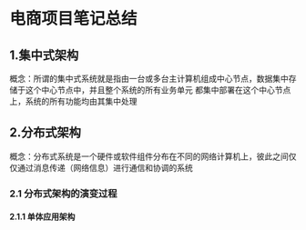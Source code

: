 # 电商项目笔记总结
## 1.集中式架构
概念：所谓的集中式系统就是指由一台或多台主计算机组成中心节点，数据集中存储于这个中心节点中，并且整个系统的所有业务单元
都集中部署在这个中心节点上，系统的所有功能均由其集中处理
## 2.分布式架构
概念：分布式系统是一个硬件或软件组件分布在不同的网络计算机上，彼此之间仅仅通过消息传递（网络信息）进行通信和协调的系统
### 2.1 分布式架构的演变过程
#### 2.1.1 单体应用架构

